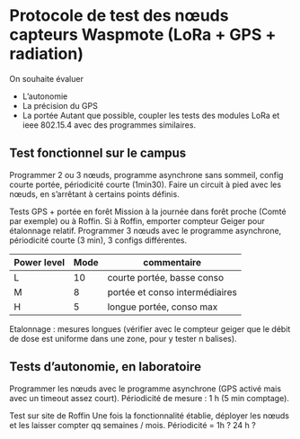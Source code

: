 # Protocole de test des nœuds capteurs Waspmote (LoRa + GPS + radiation)

On souhaite évaluer 
* L’autonomie
* La précision du GPS
* La portée
Autant que possible, coupler les tests des modules LoRa et ieee 802.15.4 avec des programmes similaires.

## Test fonctionnel sur le campus

Programmer 2 ou 3 nœuds, programme asynchrone sans sommeil, config courte portée, périodicité courte (1min30). Faire un circuit à pied avec les nœuds, en s’arrêtant à certains points définis.

Tests GPS + portée en forêt 
Mission à la journée dans forêt proche (Comté par exemple) ou à Roffin. Si à Roffin, emporter compteur Geiger pour étalonnage relatif.
Programmer 3 nœuds avec le programme asynchrone, périodicité courte (3 min), 3 configs différentes.  

Power level	| Mode	| commentaire
----------------|-------|------------
L		| 10	| courte portée, basse conso
M		| 8	| portée et conso intermédiaires
H	 	| 5	| longue portée, conso max

Etalonnage : mesures longues (vérifier avec le compteur geiger que le débit de dose est uniforme dans une zone, pour y tester n balises).

## Tests d’autonomie, en laboratoire

Programmer les nœuds avec le programme asynchrone (GPS activé mais avec un timeout assez court). Périodicité de mesure : 1 h (5 min comptage).
 


Test sur site de Roffin
Une fois la fonctionnalité établie, déployer les nœuds et les laisser compter qq semaines / mois.
Périodicité = 1h ? 24 h ?
